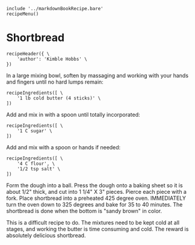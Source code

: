 ~~~ markdown-script
include '../markdownBookRecipe.bare'
recipeMenu()
~~~

# Shortbread

~~~ markdown-script
recipeHeader({ \
    'author': 'Kimble Hobbs' \
})
~~~

In a large mixing bowl, soften by massaging and working with your hands and fingers until no hard
lumps remain:

~~~ markdown-script
recipeIngredients([ \
    '1 lb cold butter (4 sticks)' \
])
~~~

Add and mix in with a spoon until totally incorporated:

~~~ markdown-script
recipeIngredients([ \
    '1 C sugar' \
])
~~~

Add and mix with a spoon or hands if needed:

~~~ markdown-script
recipeIngredients([ \
    '4 C flour', \
    '1/2 tsp salt' \
])
~~~

Form the dough into a ball. Press the dough onto a baking sheet so it is about 1/2" thick, and cut
into 1 1/4" X 3" pieces. Pierce each piece with a fork. Place shortbread into a preheated 425 degree
oven. IMMEDIATELY turn the oven down to 325 degrees and bake for 35 to 40 minutes. The shortbread is
done when the bottom is "sandy brown" in color.

This is a difficult recipe to do. The mixtures need to be kept cold at all stages, and working the
butter is time consuming and cold. The reward is absolutely delicious shortbread.
